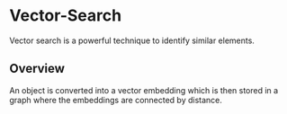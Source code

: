 # Vector-Search
Vector search is a powerful technique to identify similar elements. 

## Overview
An object is converted into a vector embedding which is then stored in a graph where the embeddings are connected by distance.







